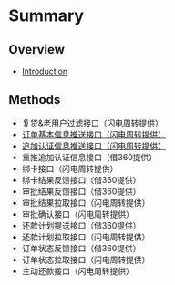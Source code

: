 # Summary

## Overview

* [Introduction](README.md)

## Methods

* 复贷&老用户过滤接口（闪电周转提供）
* [订单基本信息推送接口（闪电周转提供）](methods.md)
* [追加认证信息推送接口（闪电周转提供）](zhui-jia-ren-zheng-xin-xi-tui-song-jie-kou-ff08-shan-dian-zhou-zhuan-ti-gong-ff09.md)
* 重推追加认证信息接口（借360提供）
* 绑卡接口（闪电周转提供）
* 绑卡结果反馈接口（借360提供）
* 审批结果反馈接口（借360提供）
* 审批结果拉取接口（闪电周转提供）
* 审批确认接口（闪电周转提供）
* 还款计划提送接口（借360提供）
* 还款计划拉取接口（闪电周转提供）
* 订单状态反馈接口（借360提供）
* 订单状态拉取接口（闪电周转提供）
* 主动还款接口（闪电周转提供）

